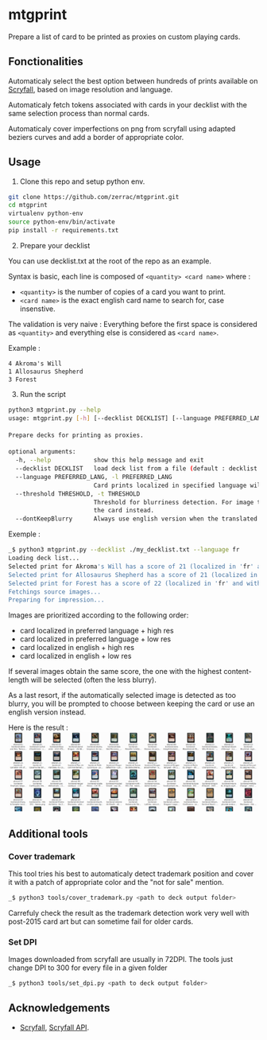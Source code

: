 # mtgprint

Prepare a list of card to be printed as proxies on custom playing cards.

## Fonctionalities

Automaticaly select the best option between hundreds of prints available on [Scryfall](https://scryfall.com/), based on image resolution and language.

Automaticaly fetch tokens associated with cards in your decklist with the same selection process than normal cards.

Automaticaly cover imperfections on png from scryfall using adapted beziers curves and add a border of appropriate color.

## Usage

1. Clone this repo and setup python env.

```bash
git clone https://github.com/zerrac/mtgprint.git
cd mtgprint
virtualenv python-env
source python-env/bin/activate
pip install -r requirements.txt
```

2. Prepare your decklist

You can use decklist.txt at the root of the repo as an example.

Syntax is basic, each line is composed of `<quantity> <card name>` where :
- `<quantity>` is the number of copies of a card you want to print.
- `<card name>` is the exact english card name to search for, case insenstive. 

The validation is very naive : Everything before the first space is considered as `<quantity>` and everything else is considered as `<card name>`.

Example :
```
4 Akroma's Will
1 Allosaurus Shepherd
3 Forest
```

3. Run the script

```bash
python3 mtgprint.py --help
usage: mtgprint.py [-h] [--decklist DECKLIST] [--language PREFERRED_LANG] [--threshold THRESHOLD]

Prepare decks for printing as proxies.

optional arguments:
  -h, --help            show this help message and exit
  --decklist DECKLIST   load deck list from a file (default : decklist.txt)
  --language PREFERRED_LANG, -l PREFERRED_LANG
                        Card prints localized in specified language will be prioritized. Please use ISO code. (default : fr)
  --threshold THRESHOLD, -t THRESHOLD
                        Threshold for blurriness detection. For image that does not reach this treshold you will be proposed to use english version of
                        the card instead.
  --dontKeepBlurry      Always use english version when the translated version is bellow blurriness treshold
```

Exemple :

```bash
_$ python3 mtgprint.py --decklist ./my_decklist.txt --language fr
Loading deck list...
Selected print for Akroma's Will has a score of 21 (localized in 'fr' and with image quality 'lowres')
Selected print for Allosaurus Shepherd has a score of 21 (localized in 'fr' and with image quality 'lowres')
Selected print for Forest has a score of 22 (localized in 'fr' and with image quality 'highres_scan')
Fetchings source images...
Preparing for impression...
```
Images are prioritized according to the following order:
  - card localized in preferred language + high res
  - card localized in preferred language + low res
  - card localized in english + high res
  - card localized in english + low res

If several images obtain the same score, the one with the highest content-length will be selected (often the less blurry).

As a last resort, if the automatically selected image is detected as too blurry, you will be prompted to choose between keeping the card or use an english version instead.

Here is the result : ![results](./docs/results.png)

## Additional tools

### Cover trademark
This tool tries his best to automaticaly detect trademark position and cover it with a patch of appropriate color and the "not for sale" mention.

```bash
_$ python3 tools/cover_trademark.py <path to deck output folder>
```

Carrefuly check the result as the trademark detection work very well with post-2015 card art but can sometime fail for older cards.

### Set DPI
Images downloaded from scryfall are usually in 72DPI. The tools just change DPI to 300 for every file in a given folder

```bash
_$ python3 tools/set_dpi.py <path to deck output folder>
```


## Acknowledgements

- [Scryfall](https://scryfall.com/), [Scryfall API](https://scryfall.com/docs/api).
